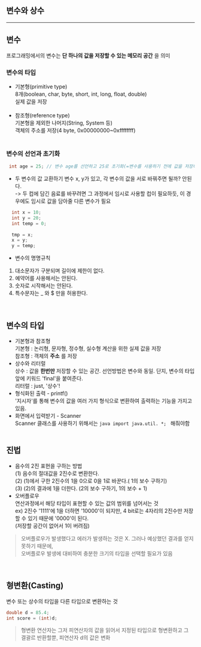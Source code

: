 ## 변수와 상수
_____

## 변수
프로그래밍에서의 변수는 **단 하나의 값을 저장할 수 있는 메모리 공간** 을 의미          

### 변수의 타입
- 기본형(primitive type)    
   8개(boolean, char, byte, short, int, long, float, double)    
   실제 값을 저장   
   <br>
- 참조형(reference type)    
   기본형을 제외한 나머지(String, System 등)    
   객체의 주소를 저장(4 byte, 0x00000000~0xffffffff)   
   <br>   
### 변수의 선언과 초기화
```java
 int age = 25; // 변수 age를 선언하고 25로 초기화(=변수를 사용하기 전에 값을 저장하는 것)
```    
- 두 변수의 값 교환하기
  변수 x, y가 있고, 각 변수의 값을 서로 바꿔주면 될까? 안된다.   
    -> 두 컵에 담긴 음료를 바꾸려면 그 과정에서 임시로 사용할 컵이 필요하듯, 이 경우에도 임시로 값을 담아줄 다른 변수가 필요
```java
  int x = 10;
  int y = 20;
  int temp = 0;
  
  tmp = x;
  x = y;
  y = temp;
```

- 변수의 명명규칙
1. 대소문자가 구분되며 길이에 제한이 없다.
2. 예약어를 사용해서는 안된다.
3. 숫자로 시작해서는 안된다.
4. 특수문자는 _ 와 $ 만을 허용한다.    
<br/>


## 변수의 타입
- 기본형과 참조형     
   기본형 : 논리형, 문자형, 정수형, 실수형 계산을 위한 실제 값을 저장   
   참조형 : 객체의 **주소** 를 저장   
- 상수와 리터럴   
   상수 : 값을 **한번만** 저장할 수 있는 공간. 선언방법은 변수와 동일. 단지, 변수의 타입 앞에 키워드 'final'을 붙여준다.   
   리터럴 : just, '상수'!    
- 형식화된 출력 - printf()   
   '지시자'를 통해 변수의 값을 여러 가지 형식으로 변환하여 출력하는 기능을 가지고 있음.
- 화면에서 입력받기 - Scanner    
   Scanner 클래스를 사용하기 위해서는 ```java import java.util. *; ``` 해줘야함    
   <br/>
   
## 진법
- 음수의 2진 표현을 구하는 방법    
(1) 음수의 절대값을 2진수로 변환한다.   
(2) (1)에서 구한 2진수의 1을 0으로 0을 1로 바꾼다.( 1의 보수 구하기)   
(3) (2)의 결과에 1을 더한다. (2의 보수 구하기, 1의 보수 + 1)   
- 오버플로우   
연산과정에서 해당 타입이 표현할 수 있는 값의 범위를 넘어서는 것    
ex) 2진수 '1111'에 1을 더하면 '10000'이 되지만, 4 bit로는 4자리의 2진수만 저장할 수 있기 때문에 '0000'이 된다.     
    (저장할 공간이 없어서 1이 버려짐)    
> 오버플로우가 발생했다고 에러가 발생하는 것은 X. 그러나 예상했던 결과를 얻지 못하기 때문에,    
  오버플로우 발생에 대비하여 충분한 크기의 타입을 선택할 필요가 있음   
<br/>

## 형변환(Casting)   
변수 또는 상수의 타입을 다른 타입으로 변환하는 것   
```java 
double d = 85.4;    
int score = (int)d;
```
> 형변환 연산자는 그저 피연산자의 값을 읽어서 지정된 타입으로 형변환하고 그 결괄르 반환할뿐, 피연산자 d의 값은 변화 

  






   
